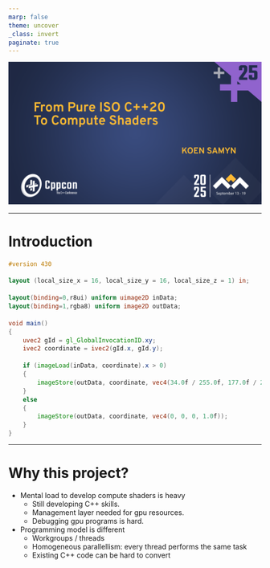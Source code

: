 ```yaml
---
marp: false
theme: uncover
_class: invert
paginate: true
---
```


![bg](images/From%20Pure%20ISO%20C++20%20To%20Compute%20Shaders_Title_Card%20copy.png)

---
# Introduction
``` glsl
#version 430

layout (local_size_x = 16, local_size_y = 16, local_size_z = 1) in;

layout(binding=0,r8ui) uniform uimage2D inData; 
layout(binding=1,rgba8) uniform image2D outData; 

void main()
{
    uvec2 gId = gl_GlobalInvocationID.xy;
    ivec2 coordinate = ivec2(gId.x, gId.y);

    if (imageLoad(inData, coordinate).x > 0)
    {
        imageStore(outData, coordinate, vec4(34.0f / 255.0f, 177.0f / 255.0f, 76 / 255.0f, 1.0f));
    }
    else
    {
        imageStore(outData, coordinate, vec4(0, 0, 0, 1.0f));
    }
}
```
---
# Why this project?
* Mental load to develop compute shaders is heavy
    * Still developing C++ skills.
    * Management layer needed for gpu resources.
    * Debugging gpu programs is hard.
* Programming model is different 
    * Workgroups / threads
    * Homogeneous parallellism: every thread performs the same task
    * Existing C++ code can be hard to convert
